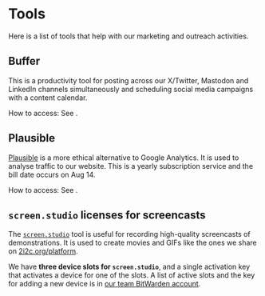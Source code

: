 # Tools

Here is a list of tools that help with our marketing and outreach activities.

## Buffer

This is a productivity tool for posting across our X/Twitter, Mastodon and LinkedIn channels simultaneously and scheduling social media campaigns with a content calendar.

How to access: See [](account:bitwarden).

## Plausible

[Plausible](https://plausible.io/2i2c.org) is a more ethical alternative to Google Analytics. It is used to analyse traffic to our website. This is a yearly subscription service and the bill date occurs on Aug 14.

How to access: See [](account:bitwarden).

## `screen.studio` licenses for screencasts

The [`screen.studio`](https://screen.studio) tool is useful for recording high-quality screencasts of demonstrations.
It is used to create movies and GIFs like the ones we share on [2i2c.org/platform](https://2i2c.org/platform).

We have **three device slots for `screen.studio`**, and a single activation key that activates a device for one of the slots.
A list of active slots and the key for adding a new device is in [our team BitWarden account](#account:bitwarden).